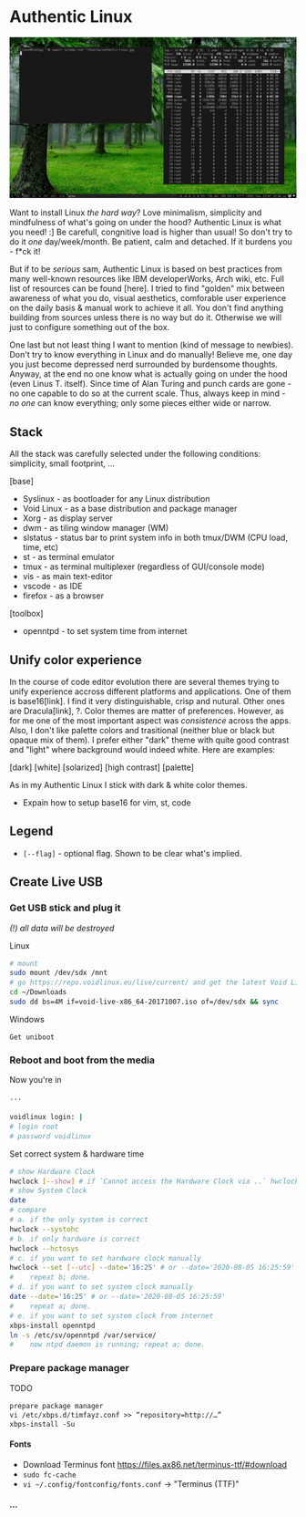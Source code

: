 # Authentic Linux

![screenshot](authentic-linux.jpg)

Want to install Linux *the hard way*? Love minimalism, simplicity and mindfulness of what's going on under the hood? Authentic Linux is what you need! :] Be carefull, congnitive load is higher than usual! So don't try to do it *one* day/week/month. Be patient, calm and detached. If it burdens you - f\*ck it!

But if to be *serious* sam, Authentic Linux is based on best practices from many well-known resources like IBM developerWorks, Arch wiki, etc. Full list of resources can be found [here]. I tried to find "golden" mix between awareness of what you do, visual aesthetics, comforable user experience on the daily basis & manual work to achieve it all. You don't find anything building from sources unless there is no way but do it. Otherwise we will just to configure something out of the box. 

One last but not least thing I want to mention (kind of message to newbies). Don't try to know everything in Linux and do manually! Believe me, one day you just become depressed nerd surrounded by burdensome thoughts. Anyway, at the end no one know what is actually going on under the hood (even Linus T. itself). Since time of Alan Turing and punch cards are gone - no one capable to do so at the current scale. Thus, always keep in mind - *no one* can know everything; only some pieces either wide or narrow.

## Stack
All the stack was carefully selected under the following conditions: simplicity, small footprint, ...

[base]
* Syslinux - as bootloader for any Linux distribution
* Void Linux - as a base distribution and package manager
* Xorg - as display server
* dwm - as tiling window manager (WM)
* slstatus - status bar to print system info in both tmux/DWM (CPU load, time, etc)
* st - as terminal emulator
* tmux - as terminal multiplexer (regardless of GUI/console mode)
* vis - as main text-editor
* vscode - as IDE
* firefox - as a browser

[toolbox]
* openntpd - to set system time from internet

## Unify color experience
In the course of code editor evolution there are several themes trying to unify experience accross different platforms and applications. One of them is base16[link]. I find it very distinguishable, crisp and nutural. Other ones are Dracula[link], ?. Color themes are matter of preferences. However, as for me one of the most important aspect was *consistence* across the apps. Also, I don't like palette colors and trasitional (neither blue or black but opaque mix of them). I prefer either "dark" theme with quite good contrast and "light" where background would indeed white. Here are examples:

[dark]
[white]
[solarized]
[high contrast]
[palette]

As in my Authentic Linux I stick with dark & white color themes.

* Expain how to setup base16 for vim, st, code

## Legend
* `[--flag]` - optional flag. Shown to be clear what's implied.

## Create Live USB
### Get USB stick and plug it

*(!) all data will be destroyed*

Linux
```bash
# mount
sudo mount /dev/sdx /mnt
# go https://repo.voidlinux.eu/live/current/ and get the latest Void Linux
cd ~/Downloads
sudo dd bs=4M if=void-live-x86_64-20171007.iso of=/dev/sdx && sync
```

Windows
```
Get uniboot
```

### Reboot and boot from the media

Now you're in
```bash
...

voidlinux login: |
# login root
# password voidlinux
```

Set correct system & hardware time
```bash
# show Hardware Clock
hwclock [--show] # if `Cannot access the Hardware Clock via ..` hwclock --directisa
# show System Clock
date
# compare
# a. if the only system is correct
hwclock --systohc
# b. if only hardware is correct
hwclock --hctosys
# c. if you want to set hardware clock manually
hwclock --set [--utc] --date='16:25' # or --date='2020-08-05 16:25:59'
#    repeat b; done.
# d. if you want to set system clock manually
date --date='16:25' # or --date='2020-08-05 16:25:59'
#    repeat a; done.
# e. if you want to set system clock from internet
xbps-install openntpd
ln -s /etc/sv/openntpd /var/service/
#    now ntpd daemon is running; repeat a; done.
```

### Prepare package manager
TODO
```
prepare package manager
vi /etc/xbps.d/timfayz.conf >> “repository=http://…”
xbps-install -Su
```

#### Fonts

* Download Terminus font https://files.ax86.net/terminus-ttf/#download
* `sudo fc-cache`
* `vi ~/.config/fontconfig/fonts.conf` -> "Terminus (TTF)"

#### ...
